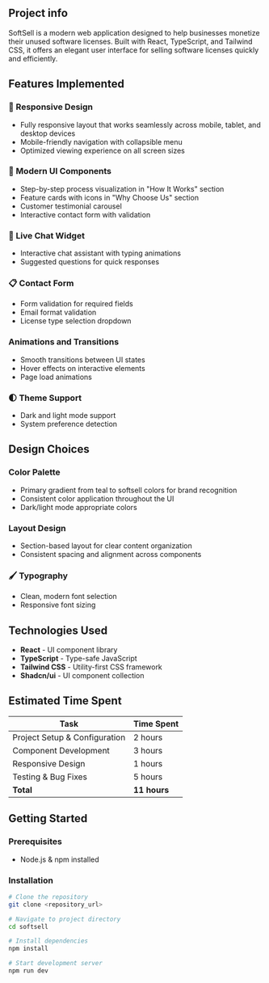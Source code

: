 ## Project info

SoftSell is a modern web application designed to help businesses monetize their unused software licenses. Built with React, TypeScript, and Tailwind CSS, it offers an elegant user interface for selling software licenses quickly and efficiently.

## Features Implemented

### 📱 Responsive Design
- Fully responsive layout that works seamlessly across mobile, tablet, and desktop devices
- Mobile-friendly navigation with collapsible menu
- Optimized viewing experience on all screen sizes

### 🎨 Modern UI Components
- Step-by-step process visualization in "How It Works" section
- Feature cards with icons in "Why Choose Us" section
- Customer testimonial carousel
- Interactive contact form with validation


### 💬 Live Chat Widget
- Interactive chat assistant with typing animations
- Suggested questions for quick responses

### 📋 Contact Form
- Form validation for required fields
- Email format validation
- License type selection dropdown

###  Animations and Transitions
- Smooth transitions between UI states
- Hover effects on interactive elements
- Page load animations

### 🌓 Theme Support
- Dark and light mode support
- System preference detection

## Design Choices

### Color Palette
- Primary gradient from teal to softsell colors for brand recognition
- Consistent color application throughout the UI
- Dark/light mode appropriate colors

### Layout Design
- Section-based layout for clear content organization
- Consistent spacing and alignment across components

### 🖌️ Typography
- Clean, modern font selection
- Responsive font sizing

## Technologies Used

- **React** - UI component library
- **TypeScript** - Type-safe JavaScript
- **Tailwind CSS** - Utility-first CSS framework
- **Shadcn/ui** - UI component collection

## Estimated Time Spent

| Task | Time Spent |
|------|------------|
| Project Setup & Configuration | 2 hours |
| Component Development | 3 hours |
| Responsive Design | 1 hours |
| Testing & Bug Fixes | 5 hours |
| **Total** | **11 hours** |

## Getting Started

### Prerequisites
- Node.js & npm installed

### Installation

```bash
# Clone the repository
git clone <repository_url>

# Navigate to project directory
cd softsell

# Install dependencies
npm install

# Start development server
npm run dev